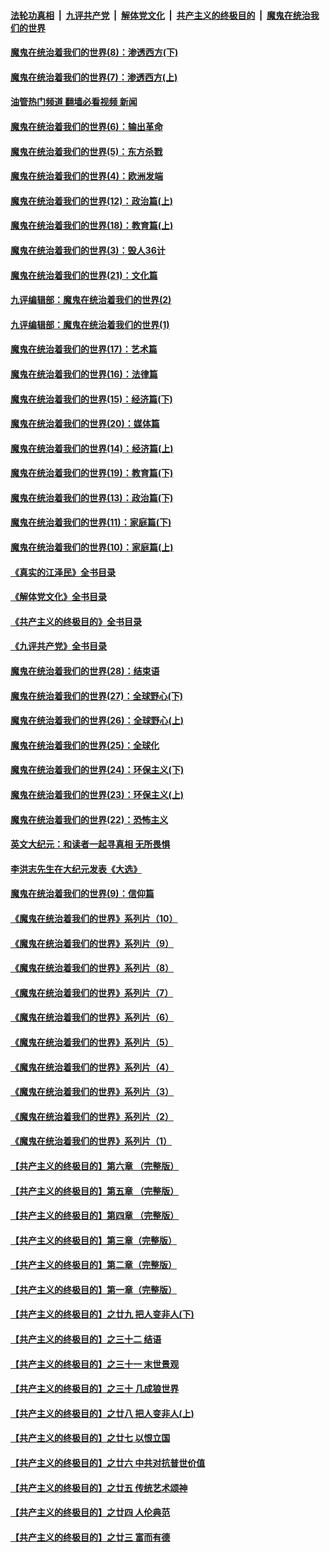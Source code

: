 ####  [法轮功真相](../../../../basic/blob/master/README.md?t=10180401) &nbsp;|&nbsp; [九评共产党](../../../../9ping.md/blob/master/README.md?t=10180401) &nbsp;|&nbsp; [解体党文化](../../../../jtdwh.md/blob/master/README.md?t=10180401)  &nbsp;|&nbsp; [共产主义的终极目的](../../../../gczydzjmd.md/blob/master/README.md?t=10180401) &nbsp;|&nbsp; [魔鬼在统治我们的世界](../../../../mgztzwmdsj.md/blob/master/README.md?t=10180401) 

#### [魔鬼在统治着我们的世界(8)：渗透西方(下)](../pages/nsc422/n10429603.md?t=10180401) 

#### [魔鬼在统治着我们的世界(7)：渗透西方(上)](../pages/nsc422/n10426013.md?t=10180401) 

#### [油管热门频道 翻墙必看视频 新闻](http://209.250.226.216:81/youtube.html?10180401)

#### [魔鬼在统治着我们的世界(6)：输出革命](../pages/nsc422/n10421536.md?t=10180401) 

#### [魔鬼在统治着我们的世界(5)：东方杀戮](../pages/nsc422/n10417707.md?t=10180401) 

#### [魔鬼在统治着我们的世界(4)：欧洲发端](../pages/nsc422/n10414890.md?t=10180401) 

#### [魔鬼在统治着我们的世界(12)：政治篇(上)](../pages/nsc422/n10444576.md?t=10180401) 

#### [魔鬼在统治着我们的世界(18)：教育篇(上)](../pages/nsc422/n10526970.md?t=10180401) 

#### [魔鬼在统治着我们的世界(3)：毁人36计](../pages/nsc422/n10411583.md?t=10180401) 

#### [魔鬼在统治着我们的世界(21)：文化篇](../pages/nsc422/n10597706.md?t=10180401) 

#### [九评编辑部：魔鬼在统治着我们的世界(2)](../pages/nsc422/n10410036.md?t=10180401) 

#### [九评编辑部：魔鬼在统治着我们的世界(1)](../pages/nsc422/n10406825.md?t=10180401) 

#### [魔鬼在统治着我们的世界(17)：艺术篇](../pages/nsc422/n10499093.md?t=10180401) 

#### [魔鬼在统治着我们的世界(16)：法律篇](../pages/nsc422/n10485969.md?t=10180401) 

#### [魔鬼在统治着我们的世界(15)：经济篇(下)](../pages/nsc422/n10469975.md?t=10180401) 

#### [魔鬼在统治着我们的世界(20)：媒体篇](../pages/nsc422/n10586579.md?t=10180401) 

#### [魔鬼在统治着我们的世界(14)：经济篇(上)](../pages/nsc422/n10457370.md?t=10180401) 

#### [魔鬼在统治着我们的世界(19)：教育篇(下)](../pages/nsc422/n10564808.md?t=10180401) 

#### [魔鬼在统治着我们的世界(13)：政治篇(下)](../pages/nsc422/n10448270.md?t=10180401) 

#### [魔鬼在统治着我们的世界(11)：家庭篇(下)](../pages/nsc422/n10440961.md?t=10180401) 

#### [魔鬼在统治着我们的世界(10)：家庭篇(上)](../pages/nsc422/n10435448.md?t=10180401) 

#### [《真实的江泽民》全书目录](../pages/nsc422/n13721399.md?t=10180401) 

#### [《解体党文化》全书目录](../pages/nsc422/n13721157.md?t=10180401) 

#### [《共产主义的终极目的》全书目录](../pages/nsc422/n13721048.md?t=10180401) 

#### [《九评共产党》全书目录](../pages/nsc422/n13708085.md?t=10180401) 

#### [魔鬼在统治着我们的世界(28)：结束语](../pages/nsc422/n10936246.md?t=10180401) 

#### [魔鬼在统治着我们的世界(27)：全球野心(下)](../pages/nsc422/n10928319.md?t=10180401) 

#### [魔鬼在统治着我们的世界(26)：全球野心(上)](../pages/nsc422/n10900318.md?t=10180401) 

#### [魔鬼在统治着我们的世界(25)：全球化](../pages/nsc422/n10788205.md?t=10180401) 

#### [魔鬼在统治着我们的世界(24)：环保主义(下)](../pages/nsc422/n10695307.md?t=10180401) 

#### [魔鬼在统治着我们的世界(23)：环保主义(上)](../pages/nsc422/n10688613.md?t=10180401) 

#### [魔鬼在统治着我们的世界(22)：恐怖主义](../pages/nsc422/n10614727.md?t=10180401) 

#### [英文大纪元：和读者一起寻真相 无所畏惧](../pages/nsc422/n12542027.md?t=10180401) 

#### [李洪志先生在大纪元发表《大选》](../pages/nsc422/n12534746.md?t=10180401) 

#### [魔鬼在统治着我们的世界(9)：信仰篇](../pages/nsc422/n10432159.md?t=10180401) 

#### [《魔鬼在统治着我们的世界》系列片（10）](../pages/nsc422/n12292670.md?t=10180401) 

#### [《魔鬼在统治着我们的世界》系列片（9）](../pages/nsc422/n12290859.md?t=10180401) 

#### [《魔鬼在统治着我们的世界》系列片（8）](../pages/nsc422/n12287445.md?t=10180401) 

#### [《魔鬼在统治着我们的世界》系列片（7）](../pages/nsc422/n12283425.md?t=10180401) 

#### [《魔鬼在统治着我们的世界》系列片（6）](../pages/nsc422/n12282314.md?t=10180401) 

#### [《魔鬼在统治着我们的世界》系列片（5）](../pages/nsc422/n12281419.md?t=10180401) 

#### [《魔鬼在统治着我们的世界》系列片（4）](../pages/nsc422/n12274024.md?t=10180401) 

#### [《魔鬼在统治着我们的世界》系列片（3）](../pages/nsc422/n12271322.md?t=10180401) 

#### [《魔鬼在统治着我们的世界》系列片（2）](../pages/nsc422/n12269049.md?t=10180401) 

#### [《魔鬼在统治着我们的世界》系列片（1）](../pages/nsc422/n12267575.md?t=10180401) 

#### [【共产主义的终极目的】第六章 （完整版）](../pages/nsc422/n11428913.md?t=10180401) 

#### [【共产主义的终极目的】第五章 （完整版）](../pages/nsc422/n11428912.md?t=10180401) 

#### [【共产主义的终极目的】第四章 （完整版）](../pages/nsc422/n11428907.md?t=10180401) 

#### [【共产主义的终极目的】第三章（完整版）](../pages/nsc422/n11428848.md?t=10180401) 

#### [【共产主义的终极目的】第二章（完整版）](../pages/nsc422/n11428831.md?t=10180401) 

#### [【共产主义的终极目的】第一章（完整版）](../pages/nsc422/n11417651.md?t=10180401) 

#### [【共产主义的终极目的】之廿九 把人变非人(下)](../pages/nsc422/n11344140.md?t=10180401) 

#### [【共产主义的终极目的】之三十二 结语](../pages/nsc422/n11360535.md?t=10180401) 

#### [【共产主义的终极目的】之三十一 末世景观](../pages/nsc422/n11351129.md?t=10180401) 

#### [【共产主义的终极目的】之三十 几成狼世界](../pages/nsc422/n11348280.md?t=10180401) 

#### [【共产主义的终极目的】之廿八 把人变非人(上)](../pages/nsc422/n11340492.md?t=10180401) 

#### [【共产主义的终极目的】之廿七 以恨立国](../pages/nsc422/n11336944.md?t=10180401) 

#### [【共产主义的终极目的】之廿六 中共对抗普世价值](../pages/nsc422/n11324785.md?t=10180401) 

#### [【共产主义的终极目的】之廿五 传统艺术颂神](../pages/nsc422/n11296396.md?t=10180401) 

#### [【共产主义的终极目的】之廿四 人伦典范](../pages/nsc422/n11296397.md?t=10180401) 

#### [【共产主义的终极目的】之廿三 富而有德](../pages/nsc422/n11283598.md?t=10180401) 

<img src='http://gfw-breaker.win/goodnews/indexes/nsc422.md' width='0px' height='0px'/>

